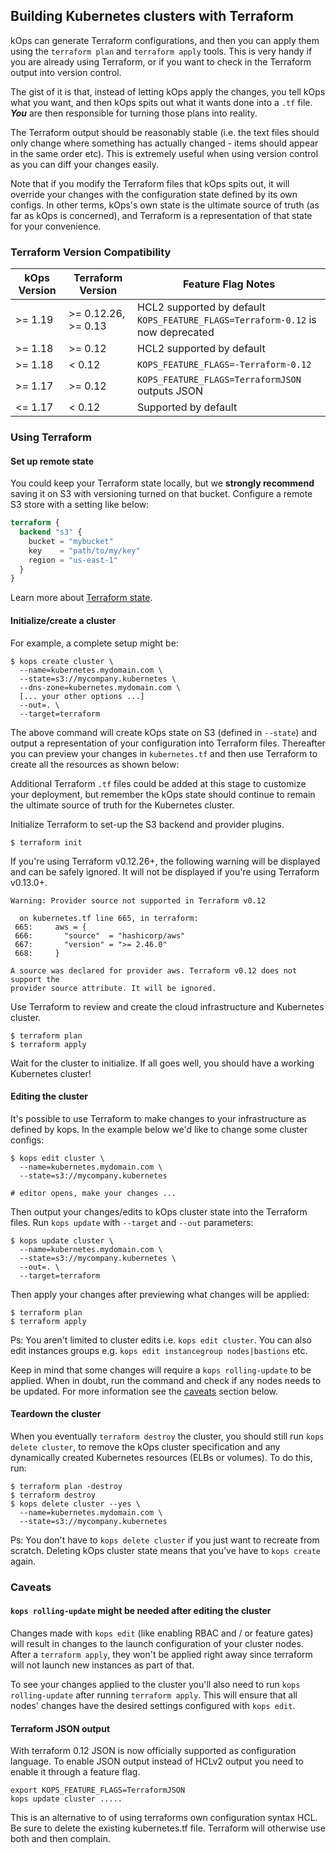 ## Building Kubernetes clusters with Terraform

kOps can generate Terraform configurations, and then you can apply them using the `terraform plan` and `terraform apply` tools. This is very handy if you are already using Terraform, or if you want to check in the Terraform output into version control.

The gist of it is that, instead of letting kOps apply the changes, you tell kOps what you want, and then kOps spits out what it wants done into a `.tf` file. **_You_** are then responsible for turning those plans into reality.

The Terraform output should be reasonably stable (i.e. the text files should only change where something has actually changed - items should appear in the same order etc). This is extremely useful when using version control as you can diff your changes easily.

Note that if you modify the Terraform files that kOps spits out, it will override your changes with the configuration state defined by its own configs. In other terms, kOps's own state is the ultimate source of truth (as far as kOps is concerned), and Terraform is a representation of that state for your convenience.

### Terraform Version Compatibility
| kOps Version | Terraform Version | Feature Flag Notes |
|--------------|-------------------|--------------------|
| >= 1.19      | >= 0.12.26, >= 0.13 | HCL2 supported by default <br>`KOPS_FEATURE_FLAGS=Terraform-0.12` is now deprecated |
| >= 1.18      | >= 0.12             | HCL2 supported by default |
| >= 1.18      | < 0.12              | `KOPS_FEATURE_FLAGS=-Terraform-0.12` |
| >= 1.17      | >= 0.12             | `KOPS_FEATURE_FLAGS=TerraformJSON` outputs JSON |
| <= 1.17      | < 0.12              | Supported by default |

### Using Terraform

#### Set up remote state

You could keep your Terraform state locally, but we **strongly recommend** saving it on S3 with versioning turned on that bucket. Configure a remote S3 store with a setting like below:

```terraform
terraform {
  backend "s3" {
    bucket = "mybucket"
    key    = "path/to/my/key"
    region = "us-east-1"
  }
}
```

Learn more about [Terraform state](https://www.terraform.io/docs/state/remote.html).

#### Initialize/create a cluster

For example, a complete setup might be:

```
$ kops create cluster \
  --name=kubernetes.mydomain.com \
  --state=s3://mycompany.kubernetes \
  --dns-zone=kubernetes.mydomain.com \
  [... your other options ...]
  --out=. \
  --target=terraform
```

The above command will create kOps state on S3 (defined in `--state`) and output a representation of your configuration into Terraform files. Thereafter you can preview your changes in `kubernetes.tf` and then use Terraform to create all the resources as shown below:

Additional Terraform `.tf` files could be added at this stage to customize your deployment, but remember the kOps state should continue to remain the ultimate source of truth for the Kubernetes cluster.

Initialize Terraform to set-up the S3 backend and provider plugins.

```
$ terraform init
```

If you're using Terraform v0.12.26+, the following warning will be displayed and can be safely ignored. It will not be displayed if you're using Terraform v0.13.0+.

```
Warning: Provider source not supported in Terraform v0.12

  on kubernetes.tf line 665, in terraform:
 665:     aws = {
 666:       "source"  = "hashicorp/aws"
 667:       "version" = ">= 2.46.0"
 668:     }

A source was declared for provider aws. Terraform v0.12 does not support the   
provider source attribute. It will be ignored.
```

Use Terraform to review and create the cloud infrastructure and Kubernetes cluster.

```
$ terraform plan
$ terraform apply
```

Wait for the cluster to initialize. If all goes well, you should have a working Kubernetes cluster!

#### Editing the cluster

It's possible to use Terraform to make changes to your infrastructure as defined by kops. In the example below we'd like to change some cluster configs:

```
$ kops edit cluster \
  --name=kubernetes.mydomain.com \
  --state=s3://mycompany.kubernetes

# editor opens, make your changes ...
```

Then output your changes/edits to kOps cluster state into the Terraform files. Run `kops update` with `--target` and `--out` parameters:

```
$ kops update cluster \
  --name=kubernetes.mydomain.com \
  --state=s3://mycompany.kubernetes \
  --out=. \
  --target=terraform
```

Then apply your changes after previewing what changes will be applied:

```
$ terraform plan
$ terraform apply
```

Ps: You aren't limited to cluster edits i.e. `kops edit cluster`. You can also edit instances groups e.g. `kops edit instancegroup nodes|bastions` etc.

Keep in mind that some changes will require a `kops rolling-update` to be applied. When in doubt, run the command and check if any nodes needs to be updated. For more information see the [caveats](#caveats) section below.

#### Teardown the cluster

When you eventually `terraform destroy` the cluster, you should still run `kops delete cluster`, to remove the kOps cluster specification and any dynamically created Kubernetes resources (ELBs or volumes). To do this, run:

```
$ terraform plan -destroy
$ terraform destroy
$ kops delete cluster --yes \
  --name=kubernetes.mydomain.com \
  --state=s3://mycompany.kubernetes
```

Ps: You don't have to `kops delete cluster` if you just want to recreate from scratch. Deleting kOps cluster state means that you've have to `kops create` again.

### Caveats

#### `kops rolling-update` might be needed after editing the cluster

Changes made with `kops edit` (like enabling RBAC and / or feature gates) will result in changes to the launch configuration of your cluster nodes. After a `terraform apply`, they won't be applied right away since terraform will not launch new instances as part of that.

To see your changes applied to the cluster you'll also need to run `kops rolling-update` after running `terraform apply`. This will ensure that all nodes' changes have the desired settings configured with `kops edit`.

#### Terraform JSON output

With terraform 0.12 JSON is now officially supported as configuration language. To enable JSON output instead of HCLv2 output you need to enable it through a feature flag.

```
export KOPS_FEATURE_FLAGS=TerraformJSON
kops update cluster .....
```

This is an alternative to of using terraforms own configuration syntax HCL. Be sure to delete the existing kubernetes.tf file. Terraform will otherwise use both and then complain. 
